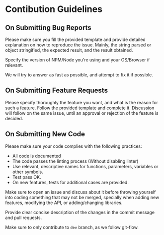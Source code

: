 # Contibution Guidelines

## On Submitting Bug Reports

Please make sure you fill the provided template and provide detailed explanation on how to reproduce the issue. Mainly, the string parsed or object stringified, the expected result, and the result obtained.

Specify the version of NPM/Node you're using and your OS/Browser if relevant.

We will try to answer as fast as possible, and attempt to fix it if possible.

## On Submitting Feature Requests

Please specify thoroughly the feature you want, and what is the reason for such a feature. Follow the provided template and complete it. Discussion will follow on the same issue, until an approval or rejection of the feature is decided.

## On Submitting New Code

Please make sure your code complies with the following practices:
* All code is documented
* The code passes the linting process (Without disabling linter)
* Use relevant, descriptive names for functions, parameters, variables or other symbols.
* Test pass OK.
* On new features, tests for additional cases are provided.

Make sure to open an issue and discuss about it before throwing yourself into coding something that may not be merged, specially when adding new features, modifying the API, or adding/changing libraries.

Provide clear concise description of the changes in the commit message and pull requests.

Make sure to only contribute to `dev` branch, as we follow git-flow.
